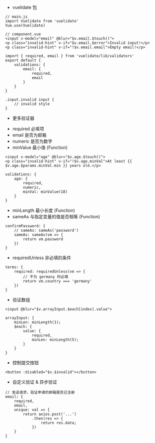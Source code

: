 * vuelidate 包

```
// main.js
import Vuelidate from 'vuelidate'
Vue.use(Vuelidate)

// component.vue
<input v-model="email" @blur="$v.email.$touch()">
<p class="invalid-hint" v-if="$v.email.$error">Invalid input!</p>
<p class="invalid-hint" v-if="!$v.email.email">Empty email!</p>

import { required, email } from 'vuelidate/lib/validators'
export default {
    validations: {
        email: {
            required,
            email
        }
    }
}

.input.invalid input {
    // invalid style
}
```

* 更多验证器
- required 必填项
- email  是否为邮箱
- numeric  是否为数字
- minValue 最小值 (Function)
```
<input v-model="age" @blur="$v.age.$touch()">
<p class="invalid-hint" v-if="!$v.age.minVal">At least {{ $v.age.$params.minVal.min }} years old.</p>

validations: {
    age: {
        required,
        numeric,
        minVal: minValue(18)
    }
}
```
- minLength 最小长度 (Function)
- sameAs 与指定变量的值是否相等 (Function)
```
confirmPassword: {
    // sameAs: sameAs('password')
    sameAs: sameAs(vm => {
        return vm.password
    })
}
```
- requiredUnless 非必填的条件
```
terms: {
    required: requiredUnless(vm => {
        // 不为 germany 时必填
        return vm.country === 'germany'
    })
}
```

* 验证数组
```
<input @blur="$v.arrayInput.$each[index].value">

arrayInput: {
    minLen: minLength(1);
    $each: {
        value: {
            required,
            minLen: minLength(5);
        }
    }
}
```

* 控制提交按钮
```
<button :disabled="$v.$invalid"></button>
```

* 自定义验证 & 异步验证
```
// 发送请求，验证申请的邮箱是否已注册
email: {
    required,
    email,
    unique: val => {
        return axios.post('...')
            .then(res => {
                return res.data;
            })
    }
}
```

